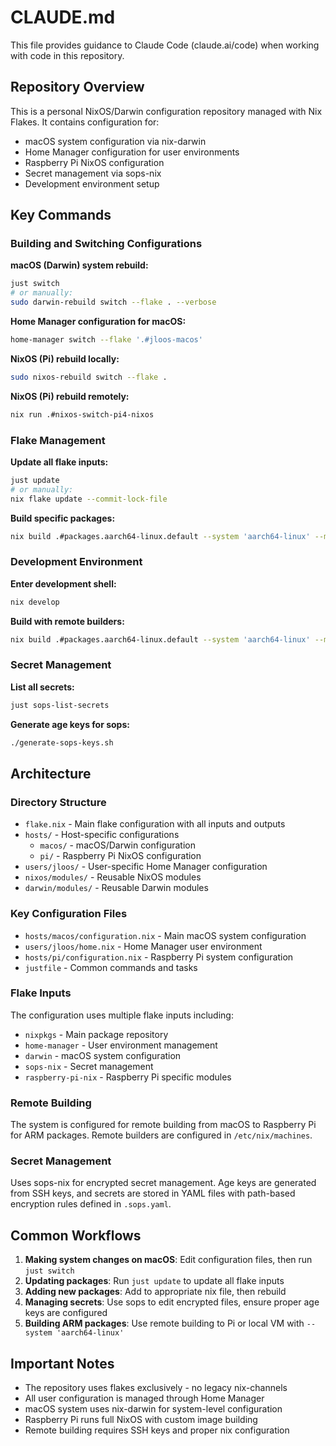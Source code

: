 # CLAUDE.md

This file provides guidance to Claude Code (claude.ai/code) when working with code in this repository.

## Repository Overview

This is a personal NixOS/Darwin configuration repository managed with Nix Flakes. It contains configuration for:

- macOS system configuration via nix-darwin
- Home Manager configuration for user environments
- Raspberry Pi NixOS configuration
- Secret management via sops-nix
- Development environment setup

## Key Commands

### Building and Switching Configurations

**macOS (Darwin) system rebuild:**

```bash
just switch
# or manually:
sudo darwin-rebuild switch --flake . --verbose
```

**Home Manager configuration for macOS:**

```bash
home-manager switch --flake '.#jloos-macos'
```

**NixOS (Pi) rebuild locally:**

```bash
sudo nixos-rebuild switch --flake .
```

**NixOS (Pi) rebuild remotely:**

```bash
nix run .#nixos-switch-pi4-nixos
```

### Flake Management

**Update all flake inputs:**

```bash
just update
# or manually:
nix flake update --commit-lock-file
```

**Build specific packages:**

```bash
nix build .#packages.aarch64-linux.default --system 'aarch64-linux' --max-jobs 0
```

### Development Environment

**Enter development shell:**

```bash
nix develop
```

**Build with remote builders:**

```bash
nix build .#packages.aarch64-linux.default --system 'aarch64-linux' --max-jobs 0
```

### Secret Management

**List all secrets:**

```bash
just sops-list-secrets
```

**Generate age keys for sops:**

```bash
./generate-sops-keys.sh
```

## Architecture

### Directory Structure

- `flake.nix` - Main flake configuration with all inputs and outputs
- `hosts/` - Host-specific configurations
  - `macos/` - macOS/Darwin configuration
  - `pi/` - Raspberry Pi NixOS configuration
- `users/jloos/` - User-specific Home Manager configuration
- `nixos/modules/` - Reusable NixOS modules
- `darwin/modules/` - Reusable Darwin modules

### Key Configuration Files

- `hosts/macos/configuration.nix` - Main macOS system configuration
- `users/jloos/home.nix` - Home Manager user environment
- `hosts/pi/configuration.nix` - Raspberry Pi system configuration
- `justfile` - Common commands and tasks

### Flake Inputs

The configuration uses multiple flake inputs including:

- `nixpkgs` - Main package repository
- `home-manager` - User environment management
- `darwin` - macOS system configuration
- `sops-nix` - Secret management
- `raspberry-pi-nix` - Raspberry Pi specific modules

### Remote Building

The system is configured for remote building from macOS to Raspberry Pi for ARM packages. Remote builders are configured in `/etc/nix/machines`.

### Secret Management

Uses sops-nix for encrypted secret management. Age keys are generated from SSH keys, and secrets are stored in YAML files with path-based encryption rules defined in `.sops.yaml`.

## Common Workflows

1. **Making system changes on macOS**: Edit configuration files, then run `just switch`
1. **Updating packages**: Run `just update` to update all flake inputs
1. **Adding new packages**: Add to appropriate nix file, then rebuild
1. **Managing secrets**: Use sops to edit encrypted files, ensure proper age keys are configured
1. **Building ARM packages**: Use remote building to Pi or local VM with `--system 'aarch64-linux'`

## Important Notes

- The repository uses flakes exclusively - no legacy nix-channels
- All user configuration is managed through Home Manager
- macOS system uses nix-darwin for system-level configuration
- Raspberry Pi runs full NixOS with custom image building
- Remote building requires SSH keys and proper nix configuration
